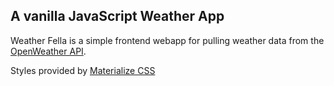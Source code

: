 ## A vanilla JavaScript Weather App

Weather Fella is a simple frontend webapp for pulling weather data from the [OpenWeather API](https://openweathermap.org/api/).

Styles provided by [Materialize CSS](https://materializecss.com/)

